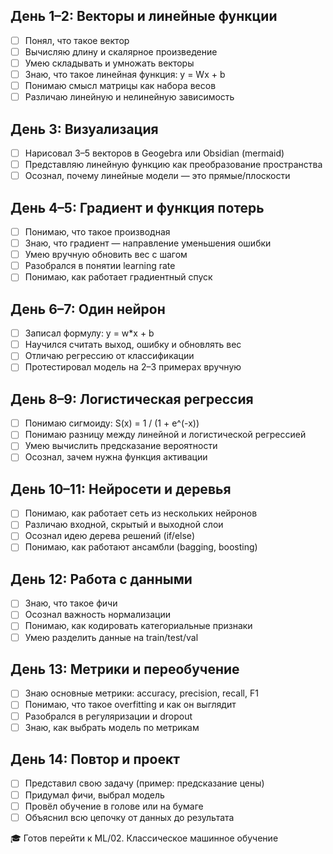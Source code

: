 ## День 1–2: Векторы и линейные функции
- [ ] Понял, что такое вектор
- [ ] Вычисляю длину и скалярное произведение
- [ ] Умею складывать и умножать векторы
- [ ] Знаю, что такое линейная функция: y = Wx + b
- [ ] Понимаю смысл матрицы как набора весов
- [ ] Различаю линейную и нелинейную зависимость

## День 3: Визуализация
- [ ] Нарисовал 3–5 векторов в Geogebra или Obsidian (mermaid)
- [ ] Представляю линейную функцию как преобразование пространства
- [ ] Осознал, почему линейные модели — это прямые/плоскости

## День 4–5: Градиент и функция потерь
- [ ] Понимаю, что такое производная
- [ ] Знаю, что градиент — направление уменьшения ошибки
- [ ] Умею вручную обновить вес с шагом
- [ ] Разобрался в понятии learning rate
- [ ] Понимаю, как работает градиентный спуск

## День 6–7: Один нейрон
- [ ] Записал формулу: y = w*x + b
- [ ] Научился считать выход, ошибку и обновлять вес
- [ ] Отличаю регрессию от классификации
- [ ] Протестировал модель на 2–3 примерах вручную

## День 8–9: Логистическая регрессия
- [ ] Понимаю сигмоиду: S(x) = 1 / (1 + e^(-x))
- [ ] Понимаю разницу между линейной и логистической регрессией
- [ ] Умею вычислить предсказание вероятности
- [ ] Осознал, зачем нужна функция активации

## День 10–11: Нейросети и деревья
- [ ] Понимаю, как работает сеть из нескольких нейронов
- [ ] Различаю входной, скрытый и выходной слои
- [ ] Осознал идею дерева решений (if/else)
- [ ] Понимаю, как работают ансамбли (bagging, boosting)

## День 12: Работа с данными
- [ ] Знаю, что такое фичи
- [ ] Осознал важность нормализации
- [ ] Понимаю, как кодировать категориальные признаки
- [ ] Умею разделить данные на train/test/val

## День 13: Метрики и переобучение
- [ ] Знаю основные метрики: accuracy, precision, recall, F1
- [ ] Понимаю, что такое overfitting и как он выглядит
- [ ] Разобрался в регуляризации и dropout
- [ ] Знаю, как выбрать модель по метрикам

## День 14: Повтор и проект
- [ ] Представил свою задачу (пример: предсказание цены)
- [ ] Придумал фичи, выбрал модель
- [ ] Провёл обучение в голове или на бумаге
- [ ] Объяснил всю цепочку от данных до результата

🎓 Готов перейти к ML/02. Классическое машинное обучение